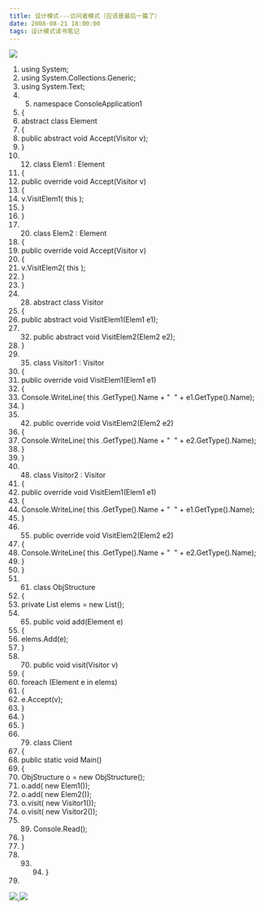 ```yaml
---
title: 设计模式---访问者模式（应该是最后一篇了）
date: 2008-08-21 18:00:00
tags: 设计模式读书笔记
---
```

![](https://p-blog.csdn.net/images/p_blog_csdn_net/cuipengfei1/EntryImages/20080821/ClassDiagram1.jpg)

  1. using  System; 
  2. using  System.Collections.Generic; 
  3. using  System.Text; 
  4.   5. namespace  ConsoleApplication1 
  6. { 
  7. abstract  class  Element 
  8. { 
  9. public  abstract  void  Accept(Visitor v); 
  10. } 
  11.   12. class  Elem1 : Element 
  13. { 
  14. public  override  void  Accept(Visitor v) 
  15. { 
  16. v.VisitElem1(  this  ); 
  17. } 
  18. } 
  19.   20. class  Elem2 : Element 
  21. { 
  22. public  override  void  Accept(Visitor v) 
  23. { 
  24. v.VisitElem2(  this  ); 
  25. } 
  26. } 
  27.   28. abstract  class  Visitor 
  29. { 
  30. public  abstract  void  VisitElem1(Elem1 e1); 
  31.   32. public  abstract  void  VisitElem2(Elem2 e2); 
  33. } 
  34.   35. class  Visitor1 : Visitor 
  36. { 
  37. public  override  void  VisitElem1(Elem1 e1) 
  38. { 
  39. Console.WriteLine(  this  .GetType().Name +  "  "  + e1.GetType().Name); 
  40. } 
  41.   42. public  override  void  VisitElem2(Elem2 e2) 
  43. { 
  44. Console.WriteLine(  this  .GetType().Name +  "  "  + e2.GetType().Name); 
  45. } 
  46. } 
  47.   48. class  Visitor2 : Visitor 
  49. { 
  50. public  override  void  VisitElem1(Elem1 e1) 
  51. { 
  52. Console.WriteLine(  this  .GetType().Name +  "  "  + e1.GetType().Name); 
  53. } 
  54.   55. public  override  void  VisitElem2(Elem2 e2) 
  56. { 
  57. Console.WriteLine(  this  .GetType().Name +  "  "  + e2.GetType().Name); 
  58. } 
  59. } 
  60.   61. class  ObjStructure 
  62. { 
  63. private  List<Element> elems =  new  List<Element>(); 
  64.   65. public  void  add(Element e) 
  66. { 
  67. elems.Add(e); 
  68. } 
  69.   70. public  void  visit(Visitor v) 
  71. { 
  72. foreach  (Element e  in  elems) 
  73. { 
  74. e.Accept(v); 
  75. } 
  76. } 
  77. } 
  78.   79. class  Client 
  80. { 
  81. public  static  void  Main() 
  82. { 
  83. ObjStructure o =  new  ObjStructure(); 
  84. o.add(  new  Elem1()); 
  85. o.add(  new  Elem2()); 
  86. o.visit(  new  Visitor1()); 
  87. o.visit(  new  Visitor2()); 
  88.   89. Console.Read(); 
  90. } 
  91. } 
  92.   93.   94. } 
  95. 

[ ![](https://profile.csdnimg.cn/5/2/5/3_cuipengfei1)
![](https://g.csdnimg.cn/static/user-reg-year/1x/11.png)
](https://blog.csdn.net/cuipengfei1)





